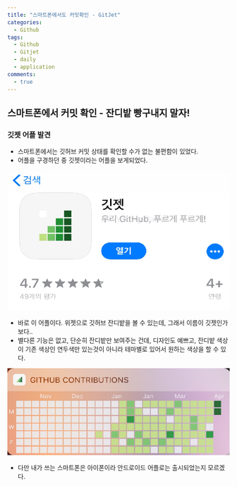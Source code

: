 ```yaml
---
title: "스마트폰에서도 커밋확인 - GitJet"
categories:
  - Github
tags:
  - Github
  - Gitjet
  - daily
  - application
comments:
  - true
---
```


## 스마트폰에서 커밋 확인 - 잔디밭 빵구내지 말자!

### 깃젯 어플 발견
* 스마트폰에서는 깃허브 커밋 상태를 확인할 수가 없는 불편함이 있었다.
* 어플을 구경하던 중 깃젯이라는 어플을 보게되었다.

![](/assets/img/daily/Gitjet1.png)

* 바로 이 어플이다. 위젯으로 깃허브 잔디밭을 볼 수 있는데, 그래서 이름이 깃젯인가보다..
* 별다른 기능은 없고, 단순히 잔디밭만 보여주는 건데, 디자인도 예쁘고, 잔디밭 색상이 기존 색상인 연두색만 있는것이 아니라 테마별로 있어서 원하는 색상을 할 수 있다.

![](/assets/img/daily/Gitjet2.png)

* 다만 내가 쓰는 스마트폰은 아이폰이라 안드로이드 어플로는 출시되었는지 모르겠다.
